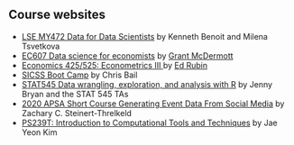 
## Course websites 
- [LSE MY472 Data for Data Scientists](https://lse-my472.github.io/#1-introduction-to-data) by Kenneth Benoit and Milena Tsvetkova
- [EC607 Data science for economists](https://github.com/uo-ec607/lectures#data-science-for-economists) by [Grant McDermott](https://grantmcdermott.com/) 
- [Economics 425/525: Econometrics III ](https://github.com/edrubin/EC525S19) by [Ed Rubin](https://edrub.in/)
- [SICSS Boot Camp](https://compsocialscience.github.io/summer-institute/boot_camp) by Chris Bail
- [STAT545 Data wrangling, exploration, and analysis with R](https://stat545.com/) by Jenny Bryan and the STAT 545 TAs
- [2020 APSA Short Course Generating Event Data From Social Media](https://github.com/ZacharyST/APSA2020_EventDataFromSocialMedia) by Zachary C. Steinert-Threlkeld
- [PS239T: Introduction to Computational Tools and Techniques](https://github.com/jaeyk/PS239T) by Jae Yeon Kim
